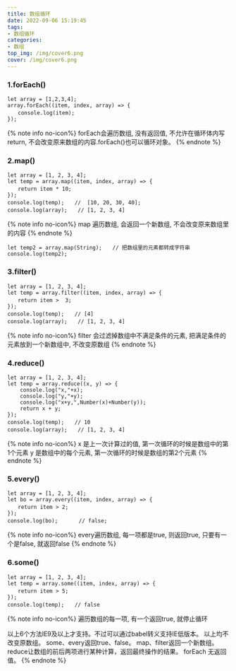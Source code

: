 ```yaml
---
title: 数组循环
date: 2022-09-06 15:19:45
tags:
- 数组循环
categories:
- 数组
top_img: /img/cover6.png
cover: /img/cover6.png
---
```

### 1.forEach()
```
let array = [1,2,3,4];
array.forEach((item, index, array) => {
　　console.log(item);
});
```
{% note info no-icon%}
forEach会遍历数组, 没有返回值, 不允许在循环体内写return, 不会改变原来数组的内容.forEach()也可以循环对象。
{% endnote %}
### 2.map()
```
let array = [1, 2, 3, 4];
let temp = array.map((item, index, array) => {
　　return item * 10;
});
console.log(temp);　　//  [10, 20, 30, 40];
console.log(array);　　// [1, 2, 3, 4]
```
{% note info no-icon%}
map 遍历数组, 会返回一个新数组, 不会改变原来数组里的内容
{% endnote %}
```
let temp2 = array.map(String);　　// 把数组里的元素都转成字符串
console.log(temp2);
```
### 3.filter()
```
let array = [1, 2, 3, 4];
let temp = array.filter((item, index, array) => {
　　return item >  3;
});
console.log(temp);　　// [4]
console.log(array);　　// [1, 2, 3, 4]
```
{% note info no-icon%}
filter 会过滤掉数组中不满足条件的元素, 把满足条件的元素放到一个新数组中, 不改变原数组
{% endnote %}
### 4.reduce()
```
let array = [1, 2, 3, 4];
let temp = array.reduce((x, y) => {
	console.log("x,"+x);
	console.log("y,"+y);
	console.log("x+y,",Number(x)+Number(y));
	return x + y;
});
console.log(temp);　　// 10
console.log(array);　　// [1, 2, 3, 4]
```
{% note info no-icon%}
x 是上一次计算过的值, 第一次循环的时候是数组中的第1个元素
y 是数组中的每个元素, 第一次循环的时候是数组的第2个元素
{% endnote %}
### 5.every()
```
let array = [1, 2, 3, 4];
let bo = array.every((item, index, array) => {
　　return item > 2;
});
console.log(bo);　　　　// false;
```
{% note info no-icon%}
every遍历数组, 每一项都是true, 则返回true, 只要有一个是false, 就返回false
{% endnote %}
### 6.some()
```
let array = [1, 2, 3, 4];
let temp = array.some((item, index, array) => {
　　return item > 5;
});
console.log(temp);　　// false
```
{% note info no-icon%}
遍历数组的每一项, 有一个返回true, 就停止循环

以上6个方法IE9及以上才支持。不过可以通过babel转义支持IE低版本。
以上均不改变原数组。
some、every返回true、false。
map、filter返回一个新数组。
reduce让数组的前后两项进行某种计算，返回最终操作的结果。
forEach 无返回值。
{% endnote %}